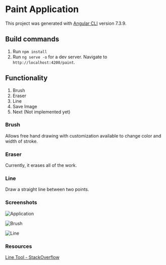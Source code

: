 # Paint Application

This project was generated with [Angular CLI](https://github.com/angular/angular-cli) version 7.3.9.

## Build commands

1. Run `npm install`
2. Run `ng serve -o` for a dev server. Navigate to `http://localhost:4200/paint`. 

## Functionality

1. Brush
2. Eraser
3. Line
4. Save Image
5. Next (Not implemented yet)

### Brush

Allows free hand drawing with customization available to change color and width of stroke.

### Eraser

Currently, it erases all of the work.

### Line

Draw a straight line between two points.

### Screenshots

![Application](https://github.com/bhavyakaria/PaintApplication/blob/master/src/assets/application.png)

![Brush](https://github.com/bhavyakaria/PaintApplication/blob/master/src/assets/brushss.png)

![Line](https://github.com/bhavyakaria/PaintApplication/blob/master/src/assets/liness.png)

### Resources

[Line Tool - StackOverflow](https://stackoverflow.com/questions/6035764/draw-a-line-with-two-mouse-clicks-on-html5-canvas)
